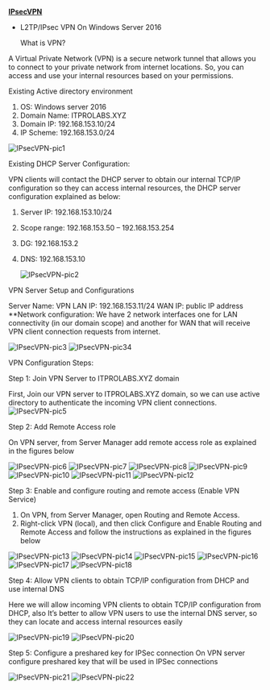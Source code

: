 **[IPsecVPN](https://ghost0000heavy.github.io/IPsecVPN)**

* L2TP/IPsec VPN On Windows Server 2016

   What is VPN?
   
A Virtual Private Network (VPN) is a secure network tunnel that allows you to connect to your private network from internet locations. So, you can access and use your internal resources based on your permissions.

Existing Active directory environment 
1. OS: Windows server 2016 
2. Domain Name: ITPROLABS.XYZ 
3. Domain IP: 192.168.153.10/24 
4. IP Scheme: 192.168.153.0/24

 ![IPsecVPN-pic1](IPsecVPN_001.png)
 
Existing DHCP Server Configuration: 

VPN clients will contact the DHCP server to obtain our internal TCP/IP configuration so they can access internal resources, the DHCP server configuration explained as below: 

1. Server IP: 192.168.153.10/24 
2. Scope range: 192.168.153.50 – 192.168.153.254 
3. DG: 192.168.153.2
4. DNS: 192.168.153.10

     ![IPsecVPN-pic2](IPsecVPN_002.png)

VPN Server Setup and Configurations 

Server Name: VPN LAN 
IP: 192.168.153.11/24
WAN IP: public IP address 
**Network configuration: 
      We have 2 network interfaces one for LAN connectivity (in our domain scope) and another for WAN that will receive VPN client connection requests from internet.
      
![IPsecVPN-pic3](IPsecVPN_003.png) ![IPsecVPN-pic34](IPsecVPN_004.png)

VPN Configuration Steps: 

Step 1: Join VPN Server to ITPROLABS.XYZ domain 

First, Join our VPN server to ITPROLABS.XYZ domain, so we can use active directory to authenticate the incoming VPN client connections.
![IPsecVPN-pic5](IPsecVPN_005.png)

Step 2: Add Remote Access role

On VPN server, from Server Manager add remote access role as explained in the figures below

![IPsecVPN-pic6](IPsecVPN_006.png)
![IPsecVPN-pic7](IPsecVPN_007.png)
![IPsecVPN-pic8](IPsecVPN_008.png)
![IPsecVPN-pic9](IPsecVPN_009.png)
![IPsecVPN-pic10](IPsecVPN_010.png)
![IPsecVPN-pic11](IPsecVPN_011.png)
![IPsecVPN-pic12](IPsecVPN_012.png)

Step 3: Enable and configure routing and remote access (Enable VPN Service) 

1. On VPN, from Server Manager, open Routing and Remote Access. 
2. Right-click VPN (local), and then click Configure and Enable Routing and Remote Access 
and follow the instructions as explained in the figures below

![IPsecVPN-pic13](IPsecVPN_013.png)
![IPsecVPN-pic14](IPsecVPN_014.png)
![IPsecVPN-pic15](IPsecVPN_015.png)
![IPsecVPN-pic16](IPsecVPN_016.png)
![IPsecVPN-pic17](IPsecVPN_017.png)
![IPsecVPN-pic18](IPsecVPN_018.png)

Step 4: Allow VPN clients to obtain TCP/IP configuration from DHCP and use internal DNS 

Here we will allow incoming VPN clients to obtain TCP/IP configuration from DHCP, also It’s better to allow VPN users to use the internal DNS server, so they can locate and access internal resources easily

![IPsecVPN-pic19](IPsecVPN_019.png)
![IPsecVPN-pic20](IPsecVPN_020.png)


Step 5: Configure a preshared key for IPSec connection On VPN server configure preshared key that will be used in IPSec connections

![IPsecVPN-pic21](IPsecVPN_021.png)
![IPsecVPN-pic22](IPsecVPN_022.png)










      
      
      
      
